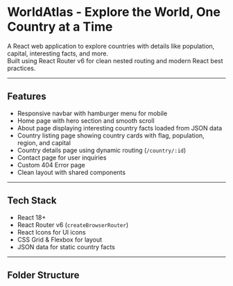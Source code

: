 # WorldAtlas - Explore the World, One Country at a Time

A React web application to explore countries with details like population, capital, interesting facts, and more.  
Built using React Router v6 for clean nested routing and modern React best practices.

---

## Features

- Responsive navbar with hamburger menu for mobile
- Home page with hero section and smooth scroll
- About page displaying interesting country facts loaded from JSON data
- Country listing page showing country cards with flag, population, region, and capital
- Country details page using dynamic routing (`/country/:id`)
- Contact page for user inquiries
- Custom 404 Error page
- Clean layout with shared components

---

## Tech Stack

- React 18+
- React Router v6 (`createBrowserRouter`)
- React Icons for UI icons
- CSS Grid & Flexbox for layout
- JSON data for static country facts

---

## Folder Structure
